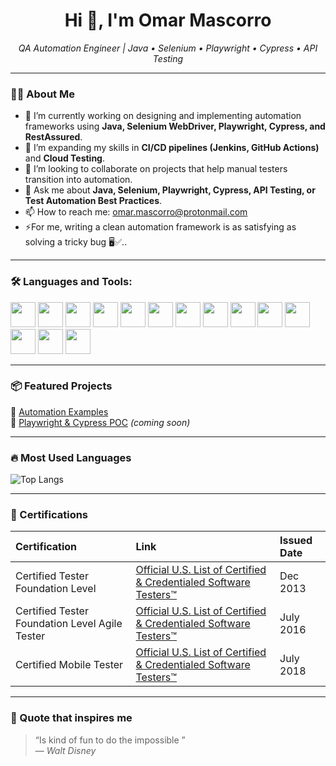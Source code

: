 <h1 align="center">Hi 👋, I'm Omar Mascorro </h1>

<p align="center">
  <em>QA Automation Engineer | Java • Selenium • Playwright • Cypress • API Testing</em>
</p>

---

### 👩‍💻 About Me

- 🔭 I’m currently working on designing and implementing automation frameworks using **Java, Selenium WebDriver, Playwright, Cypress, and RestAssured**.  
- 🌱 I’m expanding my skills in **CI/CD pipelines (Jenkins, GitHub Actions)** and **Cloud Testing**.  
- 👯 I’m looking to collaborate on projects that help manual testers transition into automation.  
- 💬 Ask me about **Java, Selenium, Playwright, Cypress, API Testing, or Test Automation Best Practices**.  
- 📫 How to reach me: [omar.mascorro@protonmail.com](mailto:your.email@example.com)  
- ⚡For me, writing a clean automation framework is as satisfying as solving a tricky bug 🖥️✅..  

---

### 🛠️ Languages and Tools:

<p>
<img src="https://cdn.jsdelivr.net/gh/devicons/devicon/icons/java/java-original.svg" width="40"/>
<img src="https://cdn.jsdelivr.net/gh/devicons/devicon/icons/javascript/javascript-original.svg" width="40"/>
<img src="https://cdn.jsdelivr.net/gh/devicons/devicon/icons/typescript/typescript-original.svg" width="40"/>
<img src="https://cdn.jsdelivr.net/gh/devicons/devicon/icons/vscode/vscode-original.svg" width="40"/>
<img src="https://cdn.jsdelivr.net/gh/devicons/devicon/icons/intellij/intellij-original.svg" width="40"/>
<img src="https://cdn.jsdelivr.net/gh/devicons/devicon/icons/github/github-original.svg" width="40"/>
<img src="https://cdn.jsdelivr.net/gh/devicons/devicon/icons/postman/postman-original.svg" width="40"/>
<img src="https://cdn.jsdelivr.net/gh/devicons/devicon/icons/selenium/selenium-original.svg" width="40"/>
<img src="https://cdn.jsdelivr.net/gh/devicons/devicon/icons/jenkins/jenkins-original.svg" width="40"/>
<img src="https://cdn.jsdelivr.net/gh/devicons/devicon/icons/azure/azure-original.svg" width="40"/>
<img src="https://cdn.jsdelivr.net/gh/devicons/devicon@latest/icons/playwright/playwright-original.svg" width="40"/ >
<img src="https://cdn.jsdelivr.net/gh/devicons/devicon@latest/icons/cypressio/cypressio-plain-wordmark.svg" width="40"/>
<img src="https://cdn.jsdelivr.net/gh/devicons/devicon@latest/icons/android/android-original.svg" width="40">
<img src="https://cdn.jsdelivr.net/gh/devicons/devicon@latest/icons/apple/apple-original.svg" width="40">
</p>

---

### 📦 Featured Projects

🔹 [Automation Examples](https://github.com/omascorro/automation-program)  
🔹 [Playwright & Cypress POC](#) *(coming soon)*  

---

### 🔥 Most Used Languages

<p>
  <img src="https://github-readme-stats.vercel.app/api/top-langs/?username=omascorro&layout=compact&theme=default" alt="Top Langs" />
</p>

---

### 🏅 Certifications

| Certification        | Link                           | Issued Date |
|:-----------------------|:--------------------------------|:-------------|
| Certified Tester Foundation Level |  [Official U.S. List of Certified & Credentialed Software Testers™](https://atsqa.org/certified-testers/profile/da47bfdad4a74aeeb2059c1841089088) | Dec 2013    |
| Certified Tester Foundation Level Agile Tester |  [Official U.S. List of Certified & Credentialed Software Testers™](https://atsqa.org/certified-testers/profile/da47bfdad4a74aeeb2059c1841089088) | July 2016    |
| Certified Mobile Tester |  [Official U.S. List of Certified & Credentialed Software Testers™](https://atsqa.org/certified-testers/profile/da47bfdad4a74aeeb2059c1841089088) | July 2018    |



---

### 🧠 Quote that inspires me

> “Is kind of fun to do the impossible ”  
> — *Walt Disney*
